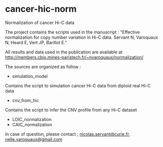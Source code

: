 # cancer-hic-norm
Normalization of cancer Hi-C data

The project contains the scripts used in the manuscript : "Effective normalization for copy number variation in Hi-C data. Servant N, Varoquaux N, Heard E, Vert JP, Barillot E."

All results and data used in the publication are available at http://members.cbio.mines-paristech.fr/~nvaroquaux/normalization/

The sources are organized as follow :  
- simulation_model

Contains the script to simulation cancer Hi-C data from diploid real Hi-C data

- cnv_from_hic

Contains the script to infer the CNV profile from any Hi-C dataset

- LOIC_normalization  
- CAIC_normalization  

In case of question, please contact ; nicolas.servant@curie.fr, nelle.varoquaux@gmail.com
